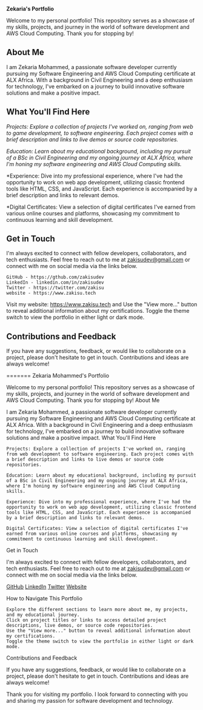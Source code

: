 **Zekaria's Portfolio**

Welcome to my personal portfolio! This repository serves as a showcase of my skills,
projects, and journey in the world of software development and AWS Cloud Computing.
Thank you for stopping by!

## About Me

I am Zekaria Mohammed, a passionate software developer currently pursuing my
Software Engineering and AWS Cloud Computing certificate at ALX Africa. With a background
in Civil Engineering and a deep enthusiasm for technology, I've embarked on a journey
to build innovative software solutions and make a positive impact.

## What You'll Find Here

*Projects: Explore a collection of projects I've worked on, ranging from web to game development,
to software engineering. Each project comes with a brief description and links to live
demos or source code repositories.*

*Education: Learn about my educational background, including my pursuit of a BSc in Civil Engineering and my ongoing journey at ALX Africa, where I'm honing my software engineering and AWS Cloud Computing skills.*

*Experience: Dive into my professional experience, where I've had the opportunity to work on web app development, utilizing classic frontend tools like HTML, CSS, and JavaScript. Each experience is accompanied by a brief description and links to relevant demos.

*Digital Certificates: View a selection of digital certificates I've earned from various online courses and platforms, showcasing my commitment to continuous learning and skill development.

## Get in Touch

I'm always excited to connect with fellow developers, collaborators, and tech enthusiasts. Feel free to reach out to me at zakisudev@gmail.com or connect with me on social media via the links below.

    GitHub - https://gthub.com/zakisudev
    LinkedIn - linkedin.com/in/zakisudev
    Twitter - https://twitter.com/zakisu
    website - https://www.zakisu.tech

Visit my website: https://www.zakisu.tech and
    Use the "View more..." button to reveal additional information about my certifications.
    Toggle the theme switch to view the portfolio in either light or dark mode.

## Contributions and Feedback

If you have any suggestions, feedback, or would like to collaborate on a project, please don't hesitate to get in touch. Contributions and ideas are always welcome!

=======
Zekaria Mohammed's Portfolio

Welcome to my personal portfolio! This repository serves as a showcase of my skills, projects, and journey in the world of software development and AWS Cloud Computing. Thank you for stopping by!
About Me

I am Zekaria Mohammed, a passionate software developer currently pursuing my Software Engineering and AWS Cloud Computing certificate at ALX Africa. With a background in Civil Engineering and a deep enthusiasm for technology, I've embarked on a journey to build innovative software solutions and make a positive impact.
What You'll Find Here

    Projects: Explore a collection of projects I've worked on, ranging from web development to software engineering. Each project comes with a brief description and links to live demos or source code repositories.

    Education: Learn about my educational background, including my pursuit of a BSc in Civil Engineering and my ongoing journey at ALX Africa, where I'm honing my software engineering and AWS Cloud Computing skills.

    Experience: Dive into my professional experience, where I've had the opportunity to work on web app development, utilizing classic frontend tools like HTML, CSS, and JavaScript. Each experience is accompanied by a brief description and links to relevant demos.

    Digital Certificates: View a selection of digital certificates I've earned from various online courses and platforms, showcasing my commitment to continuous learning and skill development.

Get in Touch

I'm always excited to connect with fellow developers, collaborators, and tech enthusiasts. Feel free to reach out to me at zakisudev@gmail.com or connect with me on social media via the links below.

[GitHub](https://github.com/zakisudev)
[LinkedIn](https://www.linkedin.com/in/zakisudev)
[Twitter](https://twitter.com/zakisu)
[Website](https://www.zakisu.tech)


How to Navigate This Portfolio

    Explore the different sections to learn more about me, my projects, and my educational journey.
    Click on project titles or links to access detailed project descriptions, live demos, or source code repositories.
    Use the "View more..." button to reveal additional information about my certifications.
    Toggle the theme switch to view the portfolio in either light or dark mode.

Contributions and Feedback

If you have any suggestions, feedback, or would like to collaborate on a project, please don't hesitate to get in touch. Contributions and ideas are always welcome!

Thank you for visiting my portfolio. I look forward to connecting with you and sharing my passion for software development and technology.
